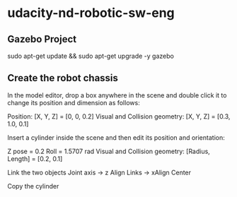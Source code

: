 # udacity-nd-robotic-sw-eng

## Gazebo Project
sudo apt-get update && sudo apt-get upgrade -y 
gazebo

## Create the robot chassis

In the model editor, drop a box anywhere in the scene and double click it to change its position and dimension as follows: 

Position: [X, Y, Z] = [0, 0, 0.2]
Visual and Collision geometry: [X, Y, Z] = [0.3, 1.0, 0.1]


Insert a cylinder inside the scene and then edit its position and orientation:

Z pose = 0.2
Roll = 1.5707 rad
Visual and Collision geometry: [Radius, Length] = [0.2, 0.1]

Link the two objects
Joint axis -> z
Align Links -> xAlign Center

Copy the cylinder